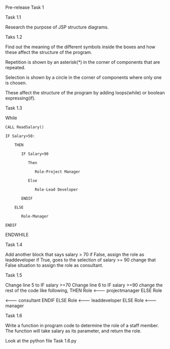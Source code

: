 Pre-release 
Task 1


Task 1.1

Research the purpose of JSP structure diagrams.



Taks 1.2

Find out the meaning of the different symbols inside the boxes and how these affect the structure of the program.



Repetition is shown by an asterisk(*) in the corner of components that are repeated.

Selection is shown by a circle in the corner of components where only one is chosen.

These affect the structure of the program by adding loops(while) or boolean expressing(if).





Task 1.3

While
 
    CALL ReadSalary()

    IF Salary>50:

        THEN

           IF Salary>90

              Then

                 Role-Project Manager

              Else

                 Role-Lead Developer

           ENDIF

        ELSE

           Role-Manager

    ENDIF

ENDWHILE



Task 1.4

Add another block that says salary > 70
if False, assign the role as leaddeveloper
if True, goes to the selection of salary >= 90
change that False situation to assign the role as consultant. 

Task 1.5


Change line 5 to IF salary >=70
Change line 6 to IF salary >=90
change the rest of the code like following, 
THEN Role <--- projectmanager
ELSE Role

 <--- consultant
ENDIF
ELSE 
Role <--- leaddeveloper
ELSE
Role <--- manager

Task 1.6

Write a function in program code to determine the role of a staff member.
The function will take salary as its parameter, and return the role.

Look at the python file Task 1.6.py



